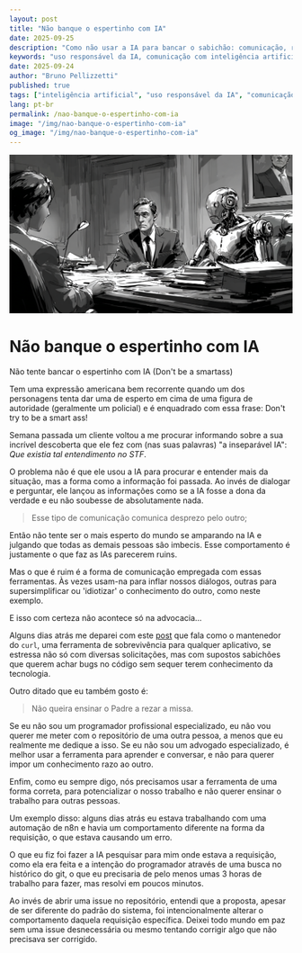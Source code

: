 ```yaml
---
layout: post
title: "Não banque o espertinho com IA"
date: 2025-09-25
description: "Como não usar a IA para bancar o sabichão: comunicação, respeito e colaboração são mais importantes que impor conhecimento."
keywords: "uso responsável da IA, comunicação com inteligência artificial, erros no uso da IA, não banque o espertinho, IA na advocacia, IA e programadores, smartass AI, ética na inteligência artificial, colaboração com IA, respeito no diálogo"
date: 2025-09-24
author: "Bruno Pellizzetti"
published: true
tags: ["inteligência artificial", "uso responsável da IA", "comunicação", "advocacia", "programação", "ética na IA", "comportamento", "colaboração", "smartass"]
lang: pt-br
permalink: /nao-banque-o-espertinho-com-ia
image: "/img/nao-banque-o-espertinho-com-ia"
og_image: "/img/nao-banque-o-espertinho-com-ia"
---
```


![Um advogado e seu cliente com a sua IA](/img/nao-banque-o-espertinho-com-ia.png)

# Não banque o espertinho com IA

Não tente bancar o espertinho com IA (Don't be a smartass)

Tem uma expressão americana bem recorrente quando um dos personagens tenta dar uma de esperto em cima de uma figura de autoridade (geralmente um policial) e é enquadrado com essa frase: Don't try to be a smart ass!

Semana passada um cliente voltou a me procurar informando sobre a sua incrível descoberta que ele fez com (nas suas palavras) "a inseparável IA": *Que existia tal entendimento no STF*.

O problema não é que ele usou a IA para procurar e entender mais da situação, mas a forma como a informação foi passada. Ao invés de dialogar e perguntar, ele lançou as informações como se a IA fosse a dona da verdade e eu não soubesse de absolutamente nada.

> Esse tipo de comunicação comunica desprezo pelo outro;

Então não tente ser o mais esperto do mundo se amparando na IA e julgando que todas as demais pessoas são imbecis. Esse comportamento é justamente o que faz as IAs parecerem ruins.

Mas o que é ruim é a forma de comunicação empregada com essas ferramentas. Às vezes usam-na para inflar nossos diálogos, outras para supersimplificar ou 'idiotizar' o conhecimento do outro, como neste exemplo.

E isso com certeza não acontece só na advocacia...

Alguns dias atrás me deparei com este [post](https://lwn.net/Articles/1034966/) que fala como o mantenedor do `curl`, uma ferramenta de sobrevivência para qualquer aplicativo, se estressa não só com diversas solicitações, mas com supostos sabichões que querem achar bugs no código sem sequer terem conhecimento da tecnologia.

Outro ditado que eu também gosto é:

> Não queira ensinar o Padre a rezar a missa.

Se eu não sou um programador profissional especializado, eu não vou querer me meter com o repositório de uma outra pessoa, a menos que eu realmente me dedique a isso. Se eu não sou um advogado especializado, é melhor usar a ferramenta para aprender e conversar, e não para querer impor um conhecimento razo ao outro.

Enfim, como eu sempre digo, nós precisamos usar a ferramenta de uma forma correta, para potencializar o nosso trabalho e não querer ensinar o trabalho para outras pessoas.

Um exemplo disso: alguns dias atrás eu estava trabalhando com uma automação de n8n e havia um comportamento diferente na forma da requisição, o que estava causando um erro.

O que eu fiz foi fazer a IA pesquisar para mim onde estava a requisição, como ela era feita e a intenção do programador através de uma busca no histórico do git, o que eu precisaria de pelo menos umas 3 horas de trabalho para fazer, mas resolvi em poucos minutos.

Ao invés de abrir uma issue no repositório, entendi que a proposta, apesar de ser diferente do padrão do sistema, foi intencionalmente alterar o comportamento daquela requisição específica. Deixei todo mundo em paz sem uma issue desnecessária ou mesmo tentando corrigir algo que não precisava ser corrigido.